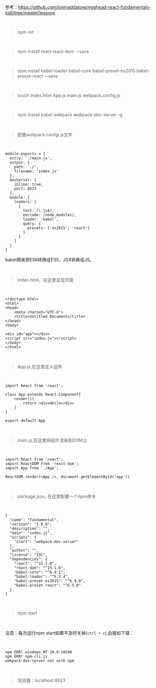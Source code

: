 <br>

参考：https://github.com/joemaddalone/egghead-react-fundamentals-es6/tree/master/lessons


<br>

> npm init

<br>

> npm install react react-dom --save

<br>

> npm install babel-loader babel-core babel-preset-es2015 babel-preset-react --save

<br>

> touch index.html App.js main.js webpack.config.js

<br>

> npm install babel webpack webpack-dev-server -g

<br>

> 配置webpack.confgi.js文件

<br>

	module.exports = {
	  entry: './main.js',
	  output: {
	    path: './',
	    filename: 'index.js'
	  },
	  devServer: {
	    inline: true,
	    port: 8523
	  },
	  module: {
	    loaders: [
	      {
	        test: /\.js$/,
	        exclude: /node_modules/,
	        loader: 'babel',
	        query: {
	          presets: ['es2015', 'react']
	        }
	      }
	    ]
	  }
	}

babel用来把ES6转换成ES5，JSX转换成JS。

<br>

> index.html，在这里呈现页面

<br>

	<!doctype html>
	<html>
	<head>
	    <meta charset="UTF-8">
	    <title>Untitled Document</title>
	</head>
	<body>
	
	<div id="app"></div>
	<script src="index.js"></script>
	</body>
	</html>

<br>

> App.js,在这里定义组件

<br>

	import React from 'react';
	
	class App extends React.Component{
	    render(){
	        return <div>Hello</div>
	    }
	}
	
	export default App

<br>

> main.js,在这里把组件渲染到DOM上

<br> 

	import React from 'react';
	import ReactDOM from 'react-dom';
	import App from './App';
	
	ReactDOM.render(<App />, document.getElementById('app'))

<br>

> package.json, 在这里配置一个npm命令

<br>

	{
	  "name": "fundamental",
	  "version": "1.0.0",
	  "description": "",
	  "main": "index.js",
	  "scripts": {
	    "start": "webpack-dev-server"
	  },
	  "author": "",
	  "license": "ISC",
	  "dependencies": {
	    "react": "^15.1.0",
	    "react-dom": "^15.1.0",
	    "babel-core": "^6.9.1",
	    "babel-loader": "^6.2.4",
	    "babel-preset-es2015": "^6.9.0",
	    "babel-preset-react": "^6.5.0"
	  }
	}

<br>

> npm start

<br>

注意：每次运行npm start如果不及时关掉(`ctrl + c`),会报如下错：

<br>

	npm ERR! windows_NT 10.0.10240
	npm ERR! npm-cli.js
	webpack-dev-server not with npm

<br>

> 浏览器：localhost:8523

<br>








